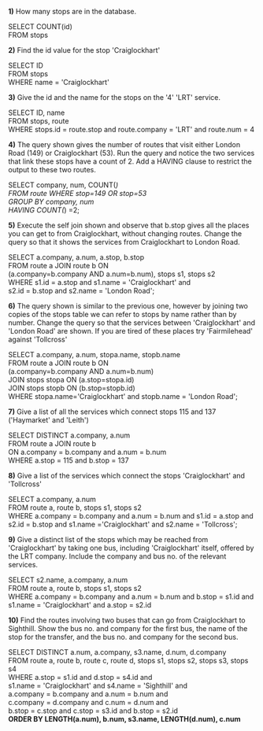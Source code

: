 __1)__ How many stops are in the database.

SELECT COUNT(id)  
FROM stops  

__2)__ Find the id value for the stop 'Craiglockhart'

SELECT ID  
FROM stops  
WHERE name = 'Craiglockhart'  

__3)__ Give the id and the name for the stops on the '4' 'LRT' service.

SELECT ID, name  
FROM stops, route  
WHERE stops.id = route.stop and route.company = 'LRT' and route.num = 4  

__4)__ The query shown gives the number of routes that visit either London Road (149) or Craiglockhart (53). Run the query and notice the two services that link these stops have a count of 2. Add a HAVING clause to restrict the output to these two routes.

SELECT company, num, COUNT(*)  
FROM route WHERE stop=149 OR stop=53  
GROUP BY company, num  
HAVING COUNT(*) =2;  

__5)__ Execute the self join shown and observe that b.stop gives all the places you can get to from Craiglockhart, without changing routes. Change the query so that it shows the services from Craiglockhart to London Road.

SELECT a.company, a.num, a.stop, b.stop  
FROM route a JOIN route b ON  
  (a.company=b.company AND a.num=b.num), stops s1, stops s2  
WHERE s1.id = a.stop and s1.name = 'Craiglockhart' and   
s2.id = b.stop and s2.name = 'London Road';  

__6)__ The query shown is similar to the previous one, however by joining two copies of the stops table we can refer to stops by name rather than by number. Change the query so that the services between 'Craiglockhart' and 'London Road' are shown. If you are tired of these places try 'Fairmilehead' against 'Tollcross'

SELECT a.company, a.num, stopa.name, stopb.name  
FROM route a JOIN route b ON  
  (a.company=b.company AND a.num=b.num)  
  JOIN stops stopa ON (a.stop=stopa.id)  
  JOIN stops stopb ON (b.stop=stopb.id)  
WHERE stopa.name='Craiglockhart' and stopb.name = 'London Road';  

__7)__ Give a list of all the services which connect stops 115 and 137 ('Haymarket' and 'Leith')

SELECT DISTINCT a.company, a.num  
FROM route a JOIN route b  
ON a.company = b.company and a.num = b.num  
WHERE a.stop = 115 and b.stop = 137  

__8)__ Give a list of the services which connect the stops 'Craiglockhart' and 'Tollcross'

SELECT a.company, a.num  
FROM route a, route b, stops s1, stops s2  
WHERE a.company = b.company and a.num = b.num and s1.id = a.stop and   
s2.id = b.stop and s1.name ='Craiglockhart'  and s2.name =  'Tollcross';  

__9)__ Give a distinct list of the stops which may be reached from 'Craiglockhart' by taking one bus, including 'Craiglockhart' itself, offered by the LRT company. Include the company and bus no. of the relevant services.

SELECT s2.name, a.company, a.num  
FROM route a, route b, stops s1, stops s2  
WHERE a.company = b.company and a.num = b.num and b.stop = s1.id and  
 s1.name = 'Craiglockhart' and a.stop = s2.id  

__10)__ Find the routes involving two buses that can go from Craiglockhart to Sighthill.
Show the bus no. and company for the first bus, the name of the stop for the transfer,
and the bus no. and company for the second bus.

SELECT DISTINCT a.num, a.company, s3.name, d.num, d.company  
FROM route a, route b, route c, route d, stops s1, stops s2, stops s3, stops s4  
WHERE a.stop = s1.id and d.stop = s4.id  and  
s1.name = 'Craiglockhart' and s4.name = 'Sighthill' and  
a.company = b.company and a.num = b.num and  
c.company = d.company and c.num = d.num and  
b.stop = c.stop and c.stop = s3.id and b.stop = s2.id  
__ORDER BY LENGTH(a.num), b.num, s3.name, LENGTH(d.num), c.num__  
